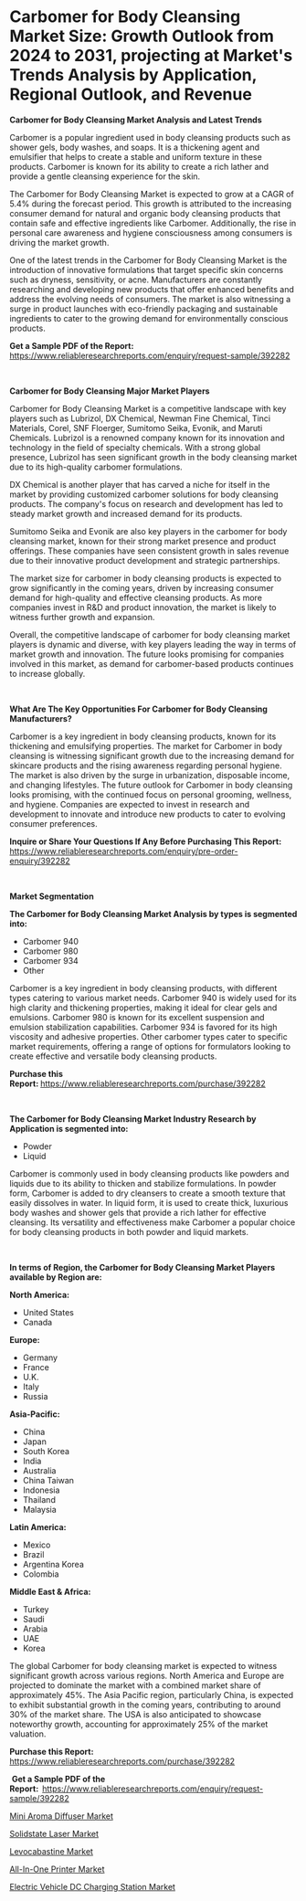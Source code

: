 <p><h1>Carbomer for Body Cleansing Market Size: Growth Outlook from 2024 to 2031, projecting at Market's Trends Analysis by Application, Regional Outlook, and Revenue</h1></p><p><strong>Carbomer for Body Cleansing Market Analysis and Latest Trends</strong></p>
<p><p>Carbomer is a popular ingredient used in body cleansing products such as shower gels, body washes, and soaps. It is a thickening agent and emulsifier that helps to create a stable and uniform texture in these products. Carbomer is known for its ability to create a rich lather and provide a gentle cleansing experience for the skin.</p><p>The Carbomer for Body Cleansing Market is expected to grow at a CAGR of 5.4% during the forecast period. This growth is attributed to the increasing consumer demand for natural and organic body cleansing products that contain safe and effective ingredients like Carbomer. Additionally, the rise in personal care awareness and hygiene consciousness among consumers is driving the market growth.</p><p>One of the latest trends in the Carbomer for Body Cleansing Market is the introduction of innovative formulations that target specific skin concerns such as dryness, sensitivity, or acne. Manufacturers are constantly researching and developing new products that offer enhanced benefits and address the evolving needs of consumers. The market is also witnessing a surge in product launches with eco-friendly packaging and sustainable ingredients to cater to the growing demand for environmentally conscious products.</p></p>
<p><strong>Get a Sample PDF of the Report:&nbsp;</strong> <a href="https://www.reliableresearchreports.com/enquiry/request-sample/392282">https://www.reliableresearchreports.com/enquiry/request-sample/392282</a></p>
<p>&nbsp;</p>
<p><strong>Carbomer for Body Cleansing Major Market Players</strong></p>
<p><p>Carbomer for Body Cleansing Market is a competitive landscape with key players such as Lubrizol, DX Chemical, Newman Fine Chemical, Tinci Materials, Corel, SNF Floerger, Sumitomo Seika, Evonik, and Maruti Chemicals. Lubrizol is a renowned company known for its innovation and technology in the field of specialty chemicals. With a strong global presence, Lubrizol has seen significant growth in the body cleansing market due to its high-quality carbomer formulations.</p><p>DX Chemical is another player that has carved a niche for itself in the market by providing customized carbomer solutions for body cleansing products. The company's focus on research and development has led to steady market growth and increased demand for its products.</p><p>Sumitomo Seika and Evonik are also key players in the carbomer for body cleansing market, known for their strong market presence and product offerings. These companies have seen consistent growth in sales revenue due to their innovative product development and strategic partnerships.</p><p>The market size for carbomer in body cleansing products is expected to grow significantly in the coming years, driven by increasing consumer demand for high-quality and effective cleansing products. As more companies invest in R&D and product innovation, the market is likely to witness further growth and expansion.</p><p>Overall, the competitive landscape of carbomer for body cleansing market players is dynamic and diverse, with key players leading the way in terms of market growth and innovation. The future looks promising for companies involved in this market, as demand for carbomer-based products continues to increase globally.</p></p>
<p>&nbsp;</p>
<p><strong>What Are The Key Opportunities For Carbomer for Body Cleansing Manufacturers?</strong></p>
<p><p>Carbomer is a key ingredient in body cleansing products, known for its thickening and emulsifying properties. The market for Carbomer in body cleansing is witnessing significant growth due to the increasing demand for skincare products and the rising awareness regarding personal hygiene. The market is also driven by the surge in urbanization, disposable income, and changing lifestyles. The future outlook for Carbomer in body cleansing looks promising, with the continued focus on personal grooming, wellness, and hygiene. Companies are expected to invest in research and development to innovate and introduce new products to cater to evolving consumer preferences.</p></p>
<p><strong>Inquire or Share Your Questions If Any Before Purchasing This Report:</strong> <a href="https://www.reliableresearchreports.com/enquiry/pre-order-enquiry/392282">https://www.reliableresearchreports.com/enquiry/pre-order-enquiry/392282</a></p>
<p>&nbsp;</p>
<p><strong>Market Segmentation</strong></p>
<p><strong>The Carbomer for Body Cleansing Market Analysis by types is segmented into:</strong></p>
<p><ul><li>Carbomer 940</li><li>Carbomer 980</li><li>Carbomer 934</li><li>Other</li></ul></p>
<p><p>Carbomer is a key ingredient in body cleansing products, with different types catering to various market needs. Carbomer 940 is widely used for its high clarity and thickening properties, making it ideal for clear gels and emulsions. Carbomer 980 is known for its excellent suspension and emulsion stabilization capabilities. Carbomer 934 is favored for its high viscosity and adhesive properties. Other carbomer types cater to specific market requirements, offering a range of options for formulators looking to create effective and versatile body cleansing products.</p></p>
<p><strong>Purchase this Report:&nbsp;</strong><a href="https://www.reliableresearchreports.com/purchase/392282">https://www.reliableresearchreports.com/purchase/392282</a></p>
<p>&nbsp;</p>
<p><strong>The Carbomer for Body Cleansing Market Industry Research by Application is segmented into:</strong></p>
<p><ul><li>Powder</li><li>Liquid</li></ul></p>
<p><p>Carbomer is commonly used in body cleansing products like powders and liquids due to its ability to thicken and stabilize formulations. In powder form, Carbomer is added to dry cleansers to create a smooth texture that easily dissolves in water. In liquid form, it is used to create thick, luxurious body washes and shower gels that provide a rich lather for effective cleansing. Its versatility and effectiveness make Carbomer a popular choice for body cleansing products in both powder and liquid markets.</p></p>
<p>&nbsp;</p>
<p><strong>In terms of Region, the Carbomer for Body Cleansing Market Players available by Region are:</strong></p>
<p>
    <p> <strong> North America: </strong>
        <ul>
            <li>United States</li>
            <li>Canada</li>
        </ul>
        </p> 
    <p> <strong> Europe: </strong>
        <ul>
            <li>Germany</li>
            <li>France</li>
            <li>U.K.</li>
            <li>Italy</li>
            <li>Russia</li>
        </ul>
        </p> 
    <p> <strong> Asia-Pacific: </strong>
        <ul>
            <li>China</li>
            <li>Japan</li>
            <li>South Korea</li>
            <li>India</li>
            <li>Australia</li>
            <li>China Taiwan</li>
            <li>Indonesia</li>
            <li>Thailand</li>
            <li>Malaysia</li>
        </ul>
        </p> 
    <p> <strong> Latin America: </strong>
        <ul>
            <li>Mexico</li>
            <li>Brazil</li>
            <li>Argentina Korea</li>
            <li>Colombia</li>
        </ul>
        </p> 
    <p> <strong> Middle East & Africa: </strong>
        <ul>
            <li>Turkey</li>
            <li>Saudi</li>
            <li>Arabia</li>
            <li>UAE</li>
            <li>Korea</li>
        </ul>
    </p>
    </p>
<p><p>The global Carbomer for body cleansing market is expected to witness significant growth across various regions. North America and Europe are projected to dominate the market with a combined market share of approximately 45%. The Asia Pacific region, particularly China, is expected to exhibit substantial growth in the coming years, contributing to around 30% of the market share. The USA is also anticipated to showcase noteworthy growth, accounting for approximately 25% of the market valuation.</p></p>
<p><strong>Purchase this Report: </strong><a href="https://www.reliableresearchreports.com/purchase/392282">https://www.reliableresearchreports.com/purchase/392282</a></p>
<p>&nbsp;<strong>Get a Sample PDF of the Report:&nbsp;&nbsp;</strong><a href="https://www.reliableresearchreports.com/enquiry/request-sample/392282">https://www.reliableresearchreports.com/enquiry/request-sample/392282</a></p>
<p><strong></strong></p>
<p><p><a href="https://view.publitas.com/reportprime-1/mini-aroma-diffuser-market-size-growing-and-forecasted-for-period-from-2024-2031-and-provides-complete-market-analysis-of-this-market/">Mini Aroma Diffuser Market</a></p><p><a href="https://view.publitas.com/reportprime-1/solidstate-laser-market-size-and-examines-its-market-scope-with-a-primary-focus-on-growth-opportunities-and-forecasted-trends-spanning-from-2024-to-2031/">Solidstate Laser Market</a></p><p><a href="https://artistic-helicopter-ca9.notion.site/Levocabastine-Market-Challenges-Opportunities-and-Growth-Drivers-and-Major-Market-Players-forecas-d94f4d21d9a946f9976fc8bf5f04cdac">Levocabastine Market</a></p><p><a href="https://valiant-lunge-8fe.notion.site/All-In-One-Printer-Market-Size-Global-Industry-Overview-Market-Segmentation-and-Forecast-2024-to--f2666ea5126a4d35b01cbf9556bb8456">All-In-One Printer Market</a></p><p><a href="https://picayune-night-cbd.notion.site/Electric-Vehicle-DC-Charging-Station-Market-Research-Report-The-Key-To-Successful-Business-Strategy-5fdbe66783014652a2f4b9b3324d1390">Electric Vehicle DC Charging Station Market</a></p></p>